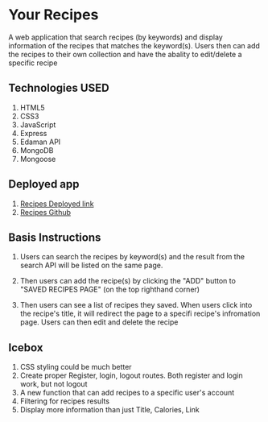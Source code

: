 # Your Recipes <br/>
A web application that search recipes (by keywords)  and display information of the recipes that matches the keyword(s). Users then can add the recipes to their own collection and have the abality to edit/delete a specific recipe 

## Technologies USED <br/>
1. HTML5
2. CSS3
3. JavaScript
4. Express
5. Edaman API
6. MongoDB
7. Mongoose

## Deployed app <br/>
1. [Recipes Deployed link](https://shielded-peak-31298.herokuapp.com/)
2. [Recipes Github](https://github.com/kyldoris/recipes-project-2)


## Basis Instructions<br/>
1. Users can search the recipes by keyword(s) and the result from the search API will be listed on the same page. 

2. Then users can add the recipe(s) by clicking the "ADD" button to "SAVED RECIPES PAGE" (on the top righthand corner)

3. Then users can see a list of recipes they saved. When users click into the recipe's title, it will redirect the page to a specifi recipe's infromation page. Users can then edit and delete the recipe 

## Icebox <br/>
1. CSS styling could be much better 
2. Create proper Register, login, logout routes. Both register and login work, but not logout
3. A new function that can add recipes to a specific user's account
4. Filtering for recipes results
5. Display more information than just Title, Calories, Link